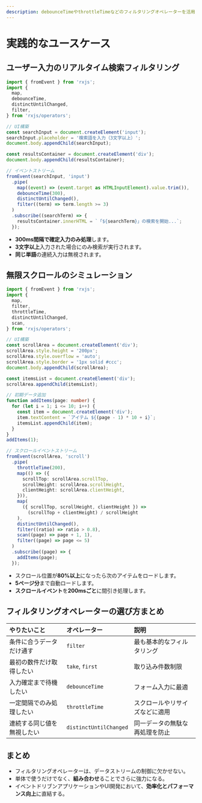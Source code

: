 ```yaml
---
description: debounceTimeやthrottleTimeなどのフィルタリングオペレーターを活用したリアルタイム検索や無限スクロールの実装例を紹介します。
---
```


# 実践的なユースケース

## ユーザー入力のリアルタイム検索フィルタリング

```ts
import { fromEvent } from 'rxjs';
import {
  map,
  debounceTime,
  distinctUntilChanged,
  filter,
} from 'rxjs/operators';

// UI構築
const searchInput = document.createElement('input');
searchInput.placeholder = '検索語を入力（3文字以上）';
document.body.appendChild(searchInput);

const resultsContainer = document.createElement('div');
document.body.appendChild(resultsContainer);

// イベントストリーム
fromEvent(searchInput, 'input')
  .pipe(
    map((event) => (event.target as HTMLInputElement).value.trim()),
    debounceTime(300),
    distinctUntilChanged(),
    filter((term) => term.length >= 3)
  )
  .subscribe((searchTerm) => {
    resultsContainer.innerHTML = `「${searchTerm}」の検索を開始...`;
  });

```

- **300ms間隔で確定入力のみ処理**します。
- **3文字以上**入力された場合にのみ検索が実行されます。
- **同じ単語**の連続入力は無視されます。
 

## 無限スクロールのシミュレーション

```ts
import { fromEvent } from 'rxjs';
import {
  map,
  filter,
  throttleTime,
  distinctUntilChanged,
  scan,
} from 'rxjs/operators';

// UI構築
const scrollArea = document.createElement('div');
scrollArea.style.height = '200px';
scrollArea.style.overflow = 'auto';
scrollArea.style.border = '1px solid #ccc';
document.body.appendChild(scrollArea);

const itemsList = document.createElement('div');
scrollArea.appendChild(itemsList);

// 初期データ追加
function addItems(page: number) {
  for (let i = 1; i <= 10; i++) {
    const item = document.createElement('div');
    item.textContent = `アイテム ${(page - 1) * 10 + i}`;
    itemsList.appendChild(item);
  }
}
addItems(1);

// スクロールイベントストリーム
fromEvent(scrollArea, 'scroll')
  .pipe(
    throttleTime(200),
    map(() => ({
      scrollTop: scrollArea.scrollTop,
      scrollHeight: scrollArea.scrollHeight,
      clientHeight: scrollArea.clientHeight,
    })),
    map(
      ({ scrollTop, scrollHeight, clientHeight }) =>
        (scrollTop + clientHeight) / scrollHeight
    ),
    distinctUntilChanged(),
    filter((ratio) => ratio > 0.8),
    scan((page) => page + 1, 1),
    filter((page) => page <= 5)
  )
  .subscribe((page) => {
    addItems(page);
  });

```

- スクロール位置が**80%以上**になったら次のアイテムをロードします。
- **5ページ分**まで自動ロードします。
- **スクロールイベント**を**200msごと**に間引き処理します。
 

## フィルタリングオペレーターの選び方まとめ

| やりたいこと | オペレーター | 説明 |
|:---|:---|:---|
| 条件に合うデータだけ通す | `filter` | 最も基本的なフィルタリング |
| 最初の数件だけ取得したい | `take`, `first` | 取り込み件数制限 |
| 入力確定まで待機したい | `debounceTime` | フォーム入力に最適 |
| 一定間隔でのみ処理したい | `throttleTime` | スクロールやリサイズなどに適用 |
| 連続する同じ値を無視したい | `distinctUntilChanged` | 同一データの無駄な再処理を防止 |
 

## まとめ

- フィルタリングオペレーターは、データストリームの制御に欠かせない。
- 単体で使うだけでなく、**組み合わせ**ることでさらに強力になる。
- イベントドリブンアプリケーションやUI開発において、**効率化とパフォーマンス向上**に直結する。
 
